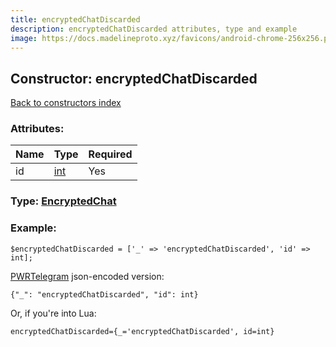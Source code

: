 ```yaml
---
title: encryptedChatDiscarded
description: encryptedChatDiscarded attributes, type and example
image: https://docs.madelineproto.xyz/favicons/android-chrome-256x256.png
---
```

## Constructor: encryptedChatDiscarded  
[Back to constructors index](index.md)



### Attributes:

| Name     |    Type       | Required |
|----------|---------------|----------|
|id|[int](../types/int.md) | Yes|



### Type: [EncryptedChat](../types/EncryptedChat.md)


### Example:

```
$encryptedChatDiscarded = ['_' => 'encryptedChatDiscarded', 'id' => int];
```  

[PWRTelegram](https://pwrtelegram.xyz) json-encoded version:

```
{"_": "encryptedChatDiscarded", "id": int}
```


Or, if you're into Lua:  


```
encryptedChatDiscarded={_='encryptedChatDiscarded', id=int}

```


